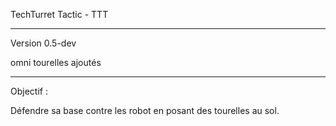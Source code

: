TechTurret Tactic - TTT

---------------

Version 0.5-dev

omni tourelles ajoutés


----------------

Objectif : 

Défendre sa base contre les robot en posant des tourelles au sol.
